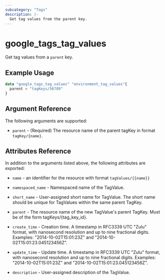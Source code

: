 ```yaml
---
subcategory: "Tags"
description: |-
  Get tag values from the parent key.
---
```


# google\_tags\_tag\_values

Get tag values from a `parent` key.

## Example Usage

```tf
data "google_tags_tag_values" "environment_tag_values"{
  parent = "tagKeys/56789"
}
```

## Argument Reference

The following arguments are supported:


* `parent` - (Required) The resource name of the parent tagKey in format `tagKey/{name}`.

## Attributes Reference

In addition to the arguments listed above, the following attributes are exported:

* `name` - an identifier for the resource with format `tagValues/{{name}}`

* `namespaced_name` -
  Namespaced name of the TagValue.

* `short_name` -
  User-assigned short name for TagValue. The short name should be unique for TagValues within the same parent TagKey.

* `parent` -
  The resource name of the new TagValue's parent TagKey. Must be of the form tagKeys/{tag_key_id}.

* `create_time` -
  Creation time.
  A timestamp in RFC3339 UTC "Zulu" format, with nanosecond resolution and up to nine fractional digits. Examples: "2014-10-02T15:01:23Z" and "2014-10-02T15:01:23.045123456Z".

* `update_time` -
  Update time.
  A timestamp in RFC3339 UTC "Zulu" format, with nanosecond resolution and up to nine fractional digits. Examples: "2014-10-02T15:01:23Z" and "2014-10-02T15:01:23.045123456Z".

* `description` - 
  User-assigned description of the TagValue.
